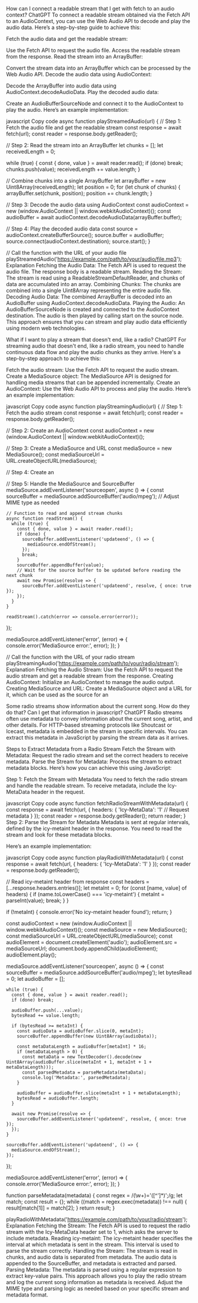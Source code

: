 How can I connect a readable stream that I get with fetch to an audio context?
ChatGPT
To connect a readable stream obtained via the Fetch API to an AudioContext, you can use the Web Audio API to decode and play the audio data. Here’s a step-by-step guide to achieve this:

Fetch the audio data and get the readable stream:

Use the Fetch API to request the audio file.
Access the readable stream from the response.
Read the stream into an ArrayBuffer:

Convert the stream data into an ArrayBuffer which can be processed by the Web Audio API.
Decode the audio data using AudioContext:

Decode the ArrayBuffer into audio data using AudioContext.decodeAudioData.
Play the decoded audio data:

Create an AudioBufferSourceNode and connect it to the AudioContext to play the audio.
Here’s an example implementation:

javascript
Copy code
async function playStreamedAudio(url) {
  // Step 1: Fetch the audio file and get the readable stream
  const response = await fetch(url);
  const reader = response.body.getReader();

  // Step 2: Read the stream into an ArrayBuffer
  let chunks = [];
  let receivedLength = 0;

  while (true) {
    const { done, value } = await reader.read();
    if (done) break;
    chunks.push(value);
    receivedLength += value.length;
  }

  // Combine chunks into a single ArrayBuffer
  let arrayBuffer = new Uint8Array(receivedLength);
  let position = 0;
  for (let chunk of chunks) {
    arrayBuffer.set(chunk, position);
    position += chunk.length;
  }

  // Step 3: Decode the audio data using AudioContext
  const audioContext = new (window.AudioContext || window.webkitAudioContext)();
  const audioBuffer = await audioContext.decodeAudioData(arrayBuffer.buffer);

  // Step 4: Play the decoded audio data
  const source = audioContext.createBufferSource();
  source.buffer = audioBuffer;
  source.connect(audioContext.destination);
  source.start();
}

// Call the function with the URL of your audio file
playStreamedAudio('https://example.com/path/to/your/audio/file.mp3');
Explanation
Fetching the Audio Data: The Fetch API is used to request the audio file. The response body is a readable stream.
Reading the Stream: The stream is read using a ReadableStreamDefaultReader, and chunks of data are accumulated into an array.
Combining Chunks: The chunks are combined into a single Uint8Array representing the entire audio file.
Decoding Audio Data: The combined ArrayBuffer is decoded into an AudioBuffer using AudioContext.decodeAudioData.
Playing the Audio: An AudioBufferSourceNode is created and connected to the AudioContext destination. The audio is then played by calling start on the source node.
This approach ensures that you can stream and play audio data efficiently using modern web technologies.

What if I want to play a stream that doesn't end, like a radio?
ChatGPT
For streaming audio that doesn't end, like a radio stream, you need to handle continuous data flow and play the audio chunks as they arrive. Here's a step-by-step approach to achieve this:

Fetch the audio stream: Use the Fetch API to request the audio stream.
Create a MediaSource object: The MediaSource API is designed for handling media streams that can be appended incrementally.
Create an AudioContext: Use the Web Audio API to process and play the audio.
Here’s an example implementation:

javascript
Copy code
async function playStreamingAudio(url) {
  // Step 1: Fetch the audio stream
  const response = await fetch(url);
  const reader = response.body.getReader();

  // Step 2: Create an AudioContext
  const audioContext = new (window.AudioContext || window.webkitAudioContext)();
  
  // Step 3: Create a MediaSource and URL
  const mediaSource = new MediaSource();
  const mediaSourceUrl = URL.createObjectURL(mediaSource);

  // Step 4: Create an <audio> element to play the media source
  const audioElement = document.createElement('audio');
  audioElement.src = mediaSourceUrl;
  document.body.appendChild(audioElement);
  audioElement.play();

  // Step 5: Handle the MediaSource and SourceBuffer
  mediaSource.addEventListener('sourceopen', async () => {
    const sourceBuffer = mediaSource.addSourceBuffer('audio/mpeg'); // Adjust MIME type as needed

    // Function to read and append stream chunks
    async function readStream() {
      while (true) {
        const { done, value } = await reader.read();
        if (done) {
          sourceBuffer.addEventListener('updateend', () => {
            mediaSource.endOfStream();
          });
          break;
        }
        sourceBuffer.appendBuffer(value);
        // Wait for the source buffer to be updated before reading the next chunk
        await new Promise(resolve => {
          sourceBuffer.addEventListener('updateend', resolve, { once: true });
        });
      }
    }

    readStream().catch(error => console.error(error));
  });

  mediaSource.addEventListener('error', (error) => {
    console.error('MediaSource error:', error);
  });
}

// Call the function with the URL of your radio stream
playStreamingAudio('https://example.com/path/to/your/radio/stream');
Explanation
Fetching the Audio Stream: Use the Fetch API to request the audio stream and get a readable stream from the response.
Creating AudioContext: Initialize an AudioContext to manage the audio output.
Creating MediaSource and URL: Create a MediaSource object and a URL for it, which can be used as the source for an <audio> element.
Creating an <audio> Element: An <audio> element is created and added to the document to play the audio. The MediaSource URL is set as its source.
Handling MediaSource and SourceBuffer: When the MediaSource is opened, a SourceBuffer is created to handle the incoming audio data. The stream is read in chunks and appended to the SourceBuffer incrementally.
This approach ensures continuous streaming and playback of audio, suitable for use cases like playing a radio stream. Adjust the MIME type in addSourceBuffer to match the format of your stream (e.g., 'audio/mpeg' for MP3 streams).

Some radio streams show information about the current song. How do they do that? Can I get that information in javascript?
ChatGPT
Radio streams often use metadata to convey information about the current song, artist, and other details. For HTTP-based streaming protocols like Shoutcast or Icecast, metadata is embedded in the stream in specific intervals. You can extract this metadata in JavaScript by parsing the stream data as it arrives.

Steps to Extract Metadata from a Radio Stream
Fetch the Stream with Metadata: Request the radio stream and set the correct headers to receive metadata.
Parse the Stream for Metadata: Process the stream to extract metadata blocks.
Here’s how you can achieve this using JavaScript:

Step 1: Fetch the Stream with Metadata
You need to fetch the radio stream and handle the readable stream. To receive metadata, include the Icy-MetaData header in the request.

javascript
Copy code
async function fetchRadioStreamWithMetadata(url) {
  const response = await fetch(url, {
    headers: {
      'Icy-MetaData': '1' // Request metadata
    }
  });
  const reader = response.body.getReader();
  return reader;
}
Step 2: Parse the Stream for Metadata
Metadata is sent at regular intervals, defined by the icy-metaint header in the response. You need to read the stream and look for these metadata blocks.

Here’s an example implementation:

javascript
Copy code
async function playRadioWithMetadata(url) {
  const response = await fetch(url, {
    headers: {
      'Icy-MetaData': '1'
    }
  });
  const reader = response.body.getReader();
  
  // Read icy-metaint header from response
  const headers = [...response.headers.entries()];
  let metaInt = 0;
  for (const [name, value] of headers) {
    if (name.toLowerCase() === 'icy-metaint') {
      metaInt = parseInt(value);
      break;
    }
  }

  if (!metaInt) {
    console.error('No icy-metaint header found');
    return;
  }

  const audioContext = new (window.AudioContext || window.webkitAudioContext)();
  const mediaSource = new MediaSource();
  const mediaSourceUrl = URL.createObjectURL(mediaSource);
  const audioElement = document.createElement('audio');
  audioElement.src = mediaSourceUrl;
  document.body.appendChild(audioElement);
  audioElement.play();

  mediaSource.addEventListener('sourceopen', async () => {
    const sourceBuffer = mediaSource.addSourceBuffer('audio/mpeg');
    let bytesRead = 0;
    let audioBuffer = [];

    while (true) {
      const { done, value } = await reader.read();
      if (done) break;

      audioBuffer.push(...value);
      bytesRead += value.length;

      if (bytesRead >= metaInt) {
        const audioData = audioBuffer.slice(0, metaInt);
        sourceBuffer.appendBuffer(new Uint8Array(audioData));

        const metaDataLength = audioBuffer[metaInt] * 16;
        if (metaDataLength > 0) {
          const metaData = new TextDecoder().decode(new Uint8Array(audioBuffer.slice(metaInt + 1, metaInt + 1 + metaDataLength)));
          const parsedMetadata = parseMetadata(metaData);
          console.log('Metadata:', parsedMetadata);
        }

        audioBuffer = audioBuffer.slice(metaInt + 1 + metaDataLength);
        bytesRead = audioBuffer.length;
      }
      
      await new Promise(resolve => {
        sourceBuffer.addEventListener('updateend', resolve, { once: true });
      });
    }

    sourceBuffer.addEventListener('updateend', () => {
      mediaSource.endOfStream();
    });
  });

  mediaSource.addEventListener('error', (error) => {
    console.error('MediaSource error:', error);
  });
}

function parseMetadata(metadata) {
  const regex = /(\w+)='([^']*)';/g;
  let match;
  const result = {};
  while ((match = regex.exec(metadata)) !== null) {
    result[match[1]] = match[2];
  }
  return result;
}

playRadioWithMetadata('https://example.com/path/to/your/radio/stream');
Explanation
Fetching the Stream: The Fetch API is used to request the radio stream with the Icy-MetaData header set to 1, which asks the server to include metadata.
Reading icy-metaint: The icy-metaint header specifies the interval at which metadata is sent in the stream. This interval is used to parse the stream correctly.
Handling the Stream: The stream is read in chunks, and audio data is separated from metadata. The audio data is appended to the SourceBuffer, and metadata is extracted and parsed.
Parsing Metadata: The metadata is parsed using a regular expression to extract key-value pairs.
This approach allows you to play the radio stream and log the current song information as metadata is received. Adjust the MIME type and parsing logic as needed based on your specific stream and metadata format.
